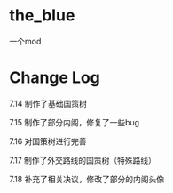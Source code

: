 # the_blue

一个mod

# Change Log

7.14 制作了基础国策树 

7.15 制作了部分内阁，修复了一些bug 

7.16 对国策树进行完善 

7.17 制作了外交路线的国策树（特殊路线）  

7.18 补充了相关决议，修改了部分的内阁头像
